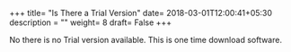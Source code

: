 +++
title= "Is There a Trial Version"
date= 2018-03-01T12:00:41+05:30
description = ""
weight= 8
draft= False
+++

No there is no Trial version available. This is one time download software.